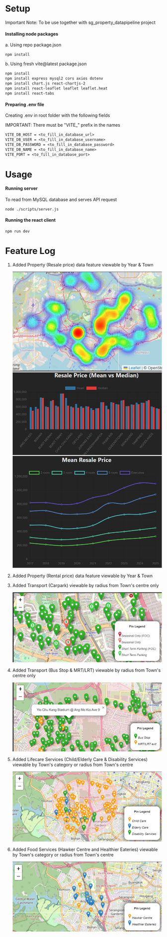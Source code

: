 # Setup
Important Note: To be use together with sg_property_datapipeline project

#### Installing node packages
a. Using repo package.json
```
npm install
```

b. Using fresh vite@latest package.json
```
npm install
npm install express mysql2 cors axios dotenv
npm install chart.js react-chartjs-2
npm install react-leaflet leaflet leaflet.heat
npm install react-tabs
```

#### Preparing .env file
Creating .env in root folder with the following fields

IMPORTANT: There must be "VITE_" prefix in the names
```
VITE_DB_HOST = <to_fill_in_database_url>
VITE_DB_USER = <to_fill_in_database_username>
VITE_DB_PASSWORD = <to_fill_in_database_password>
VITE_DB_NAME = <to_fill_in_database_name>
VITE_PORT = <to_fill_in_database_port>
```

# Usage
#### Running server
To read from MySQL database and serves API request
```
node ./scripts/server.js
```

#### Running the react client
```
npm run dev
```

# Feature Log
1. Added Property (Resale price) data feature viewable by Year & Town 

   ![Alt text](./images/sample_heatmap.png)
   ![Alt text](./images/sample_barchart.png)
   ![Alt text](./images/sample_linechart.png)

2. Added Property (Rental price) data feature viewable by Year & Town 

3. Added Transport (Carpark) viewable by radius from Town's centre only

   ![Alt text](./images/sample_map_carpark.png)

4. Added Transport (Bus Stop & MRT/LRT) viewable by radius from Town's centre only

   ![Alt text](./images/sample_map_public_transport.png)

5. Added Lifecare Services (Child/Elderly Care & Disability Services) viewable by Town's category or radius from Town's centre

   ![Alt text](./images/sample_map_personal_care.png)

6. Added Food Services (Hawker Centre and Healthier Eateries) viewable by Town's category or radius from Town's centre

   ![Alt text](./images/sample_map_hawker_eateries.png)